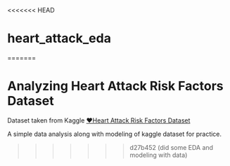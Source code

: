 <<<<<<< HEAD
# heart_attack_eda
=======
# Analyzing Heart Attack Risk Factors Dataset

Dataset taken from Kaggle
[❤️Heart Attack Risk Factors Dataset](https://www.kaggle.com/datasets/waqi786/heart-attack-dataset)

A simple data analysis along with modeling of kaggle dataset for practice.
>>>>>>> d27b452 (did some EDA and modeling with data)
